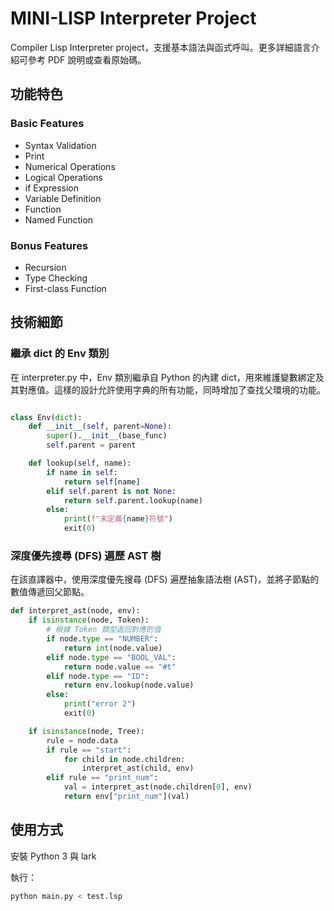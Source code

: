 # MINI-LISP Interpreter Project 

Compiler Lisp Interpreter project，支援基本語法與函式呼叫。更多詳細語言介紹可參考 PDF 說明或查看原始碼。

## 功能特色

### Basic Features
- Syntax Validation
- Print
- Numerical Operations
- Logical Operations
- if Expression
- Variable Definition
- Function
- Named Function

### Bonus Features
- Recursion
- Type Checking
- First-class Function

## 技術細節
### 繼承 dict 的 Env 類別
在 interpreter.py 中，Env 類別繼承自 Python 的內建 dict，用來維護變數綁定及其對應值。這樣的設計允許使用字典的所有功能，同時增加了查找父環境的功能。

```python

class Env(dict):
    def __init__(self, parent=None):
        super().__init__(base_func)
        self.parent = parent

    def lookup(self, name):
        if name in self:
            return self[name]
        elif self.parent is not None:
            return self.parent.lookup(name)
        else:
            print(f"未定義{name}符號")
            exit(0)
```
### 深度優先搜尋 (DFS) 遍歷 AST 樹
在該直譯器中，使用深度優先搜尋 (DFS) 遍歷抽象語法樹 (AST)，並將子節點的數值傳遞回父節點。

```python
def interpret_ast(node, env):
    if isinstance(node, Token):
        # 根據 Token 類型返回對應的值
        if node.type == "NUMBER":
            return int(node.value)
        elif node.type == "BOOL_VAL":
            return node.value == "#t"
        elif node.type == "ID":
            return env.lookup(node.value)
        else:
            print("error 2")
            exit(0)

    if isinstance(node, Tree):
        rule = node.data
        if rule == "start":
            for child in node.children:
                interpret_ast(child, env)
        elif rule == "print_num":
            val = interpret_ast(node.children[0], env)
            return env["print_num"](val)
```

## 使用方式
安裝 Python 3 與 lark

執行：
```bash
python main.py < test.lsp
